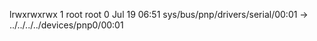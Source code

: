 lrwxrwxrwx 1 root root 0 Jul 19 06:51 sys/bus/pnp/drivers/serial/00:01 -> ../../../../devices/pnp0/00:01
